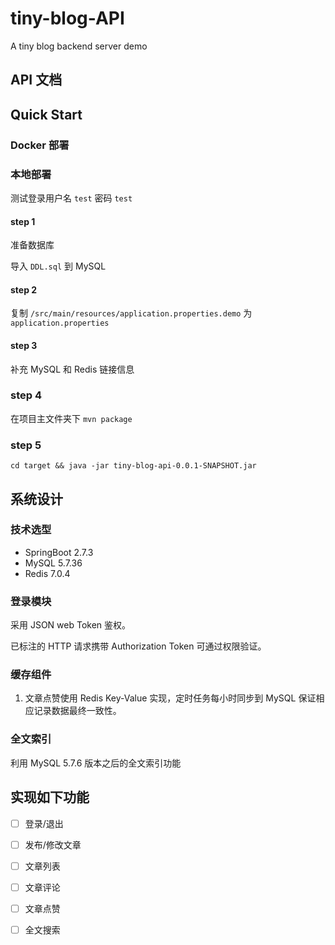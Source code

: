 # tiny-blog-API
A tiny blog backend server demo

## API 文档

## Quick Start

### Docker 部署

### 本地部署

测试登录用户名 `test` 密码 `test`

#### step 1

准备数据库

导入 `DDL.sql` 到 MySQL

#### step 2

复制 `/src/main/resources/application.properties.demo` 为 `application.properties`

#### step 3

补充 MySQL 和 Redis 链接信息

### step 4

在项目主文件夹下 `mvn package`

### step 5

`cd target && java -jar tiny-blog-api-0.0.1-SNAPSHOT.jar`


## 系统设计

### 技术选型

- SpringBoot 2.7.3
- MySQL 5.7.36
- Redis 7.0.4

### 登录模块

采用 JSON web Token 鉴权。

已标注的 HTTP 请求携带 Authorization Token 可通过权限验证。

### 缓存组件

1. 文章点赞使用 Redis Key-Value 实现，定时任务每小时同步到 MySQL 保证相应记录数据最终一致性。

### 全文索引

利用 MySQL 5.7.6 版本之后的全文索引功能

## 实现如下功能

- [ ] 登录/退出
- [ ] 发布/修改文章
- [ ] 文章列表
- [ ] 文章评论
- [ ] 文章点赞
- [ ] 全文搜索



